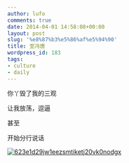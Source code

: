 ```yaml
---
author: lufo
comments: true
date: 2014-04-01 14:58:08+00:00
layout: post
slug: '%e8%87%b3%e5%86%af%e5%94%90'
title: 至冯唐
wordpress_id: 183
tags:
- culture
- daily
---
```


你丫毁了我的三观

让我放荡，逗逼

甚至

开始分行说话

[![623e1d29jw1eezsmtiketj20vk0nodgx](http://bcs.duapp.com/lufo816/blog/201404/623e1d29jw1eezsmtiketj20vk0nodgx.jpg)](http://bcs.duapp.com/lufo816/blog/201404/623e1d29jw1eezsmtiketj20vk0nodgx.jpg)
